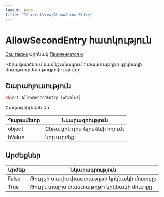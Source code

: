```yaml
---
layout: page
title: "ICurrentView/AllowSecondEntry"
---
```



# AllowSecondEntry հատկություն

[См. также](../ICurrentView.md) Օրինակ [Применяется к](../ICurrentView.md)

Վերադարձնում կամ նշանակում է փաստաթղթի կրկնակի մուտքագրման թույլտվությունը։

## Շարահյուսություն

``` vb
object.AllowSecondEntry [=bValue] 
```
Բաղադրիչներն են՝


| Պարամետր | Նկարագրություն |
|--|--|
| object | Ընթացիկ դիտելու ձևի հղում։  |
| bValue| նոր արժեք: |


## Արժեքներ


| Արժեք | Նկարագրություն |
|--|--|
| False | Թույլ չի տալիս փաստաթղթի կրկնակի մուտքը: |
| True |  Թույլ է տալիս փաստաթղթի կրկնակի մուտքը։ |

